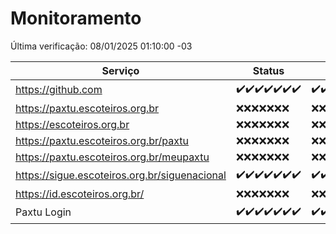 # Monitoramento

Última verificação: 08/01/2025 01:10:00 -03

|Serviço|Status|Últimas 24h|
|---|---|---|
|https://github.com|<span title="2025-01-01: OK=23">✔️</span><span title="2025-01-02: OK=23">✔️</span><span title="2025-01-03: OK=23">✔️</span><span title="2025-01-04: OK=23">✔️</span><span title="2025-01-05: OK=23">✔️</span><span title="2025-01-06: OK=23">✔️</span><span title="2025-01-07: OK=3">✔️</span>|<span title="07/01/2025 01:10:00 -03 : 200">✔️</span><span title="07/01/2025 02:08:00 -03 : 200">✔️</span><span title="07/01/2025 03:12:00 -03 : 200">✔️</span><span title="07/01/2025 04:08:00 -03 : 200">✔️</span><span title="07/01/2025 05:11:00 -03 : 200">✔️</span><span title="07/01/2025 06:09:00 -03 : 200">✔️</span><span title="07/01/2025 07:09:00 -03 : 200">✔️</span><span title="07/01/2025 08:07:00 -03 : 200">✔️</span><span title="07/01/2025 09:15:00 -03 : 200">✔️</span><span title="07/01/2025 10:16:00 -03 : 200">✔️</span><span title="07/01/2025 12:17:00 -03 : 200">✔️</span><span title="07/01/2025 13:26:00 -03 : 200">✔️</span><span title="07/01/2025 14:07:00 -03 : 200">✔️</span><span title="07/01/2025 15:11:00 -03 : 200">✔️</span><span title="07/01/2025 16:06:00 -03 : 200">✔️</span><span title="07/01/2025 17:09:00 -03 : 200">✔️</span><span title="07/01/2025 18:07:00 -03 : 200">✔️</span><span title="07/01/2025 19:07:00 -03 : 200">✔️</span><span title="07/01/2025 20:07:00 -03 : 200">✔️</span><span title="07/01/2025 21:40:00 -03 : 200">✔️</span><span title="07/01/2025 23:10:00 -03 : 200">✔️</span><span title="08/01/2025 00:13:00 -03 : 200">✔️</span><span title="08/01/2025 01:10:00 -03 : 200">✔️</span>|
|https://paxtu.escoteiros.org.br|<span title="2025-01-01: Falhas=23">❌</span><span title="2025-01-02: Falhas=23">❌</span><span title="2025-01-03: Falhas=23">❌</span><span title="2025-01-04: Falhas=23">❌</span><span title="2025-01-05: Falhas=23">❌</span><span title="2025-01-06: Falhas=23">❌</span><span title="2025-01-07: Falhas=3">❌</span>|<span title="07/01/2025 01:10:00 -03 : 403">❌</span><span title="07/01/2025 02:08:00 -03 : 403">❌</span><span title="07/01/2025 03:12:00 -03 : 403">❌</span><span title="07/01/2025 04:08:00 -03 : 403">❌</span><span title="07/01/2025 05:11:00 -03 : 403">❌</span><span title="07/01/2025 06:09:00 -03 : 403">❌</span><span title="07/01/2025 07:09:00 -03 : 403">❌</span><span title="07/01/2025 08:07:00 -03 : 403">❌</span><span title="07/01/2025 09:15:00 -03 : 403">❌</span><span title="07/01/2025 10:16:00 -03 : 403">❌</span><span title="07/01/2025 12:17:00 -03 : 403">❌</span><span title="07/01/2025 13:26:00 -03 : 403">❌</span><span title="07/01/2025 14:07:00 -03 : 403">❌</span><span title="07/01/2025 15:11:00 -03 : 403">❌</span><span title="07/01/2025 16:06:00 -03 : 403">❌</span><span title="07/01/2025 17:09:00 -03 : 403">❌</span><span title="07/01/2025 18:07:00 -03 : 403">❌</span><span title="07/01/2025 19:07:00 -03 : 403">❌</span><span title="07/01/2025 20:07:00 -03 : 403">❌</span><span title="07/01/2025 21:40:00 -03 : 403">❌</span><span title="07/01/2025 23:10:00 -03 : 403">❌</span><span title="08/01/2025 00:13:00 -03 : 403">❌</span><span title="08/01/2025 01:10:00 -03 : 403">❌</span>|
|https://escoteiros.org.br|<span title="2025-01-01: Falhas=23">❌</span><span title="2025-01-02: Falhas=23">❌</span><span title="2025-01-03: Falhas=23">❌</span><span title="2025-01-04: Falhas=23">❌</span><span title="2025-01-05: Falhas=23">❌</span><span title="2025-01-06: Falhas=23">❌</span><span title="2025-01-07: Falhas=3">❌</span>|<span title="07/01/2025 01:10:00 -03 : 403">❌</span><span title="07/01/2025 02:08:00 -03 : 403">❌</span><span title="07/01/2025 03:12:00 -03 : 403">❌</span><span title="07/01/2025 04:08:00 -03 : 403">❌</span><span title="07/01/2025 05:11:00 -03 : 403">❌</span><span title="07/01/2025 06:09:00 -03 : 403">❌</span><span title="07/01/2025 07:09:00 -03 : 403">❌</span><span title="07/01/2025 08:07:00 -03 : 403">❌</span><span title="07/01/2025 09:15:00 -03 : 403">❌</span><span title="07/01/2025 10:16:00 -03 : 403">❌</span><span title="07/01/2025 12:17:00 -03 : 403">❌</span><span title="07/01/2025 13:26:00 -03 : 403">❌</span><span title="07/01/2025 14:07:00 -03 : 403">❌</span><span title="07/01/2025 15:11:00 -03 : 403">❌</span><span title="07/01/2025 16:06:00 -03 : 403">❌</span><span title="07/01/2025 17:09:00 -03 : 403">❌</span><span title="07/01/2025 18:07:00 -03 : 403">❌</span><span title="07/01/2025 19:07:00 -03 : 403">❌</span><span title="07/01/2025 20:07:00 -03 : 403">❌</span><span title="07/01/2025 21:40:00 -03 : 403">❌</span><span title="07/01/2025 23:10:00 -03 : 403">❌</span><span title="08/01/2025 00:13:00 -03 : 403">❌</span><span title="08/01/2025 01:10:00 -03 : 403">❌</span>|
|https://paxtu.escoteiros.org.br/paxtu|<span title="2025-01-01: Falhas=23">❌</span><span title="2025-01-02: Falhas=23">❌</span><span title="2025-01-03: Falhas=23">❌</span><span title="2025-01-04: Falhas=23">❌</span><span title="2025-01-05: Falhas=23">❌</span><span title="2025-01-06: Falhas=23">❌</span><span title="2025-01-07: Falhas=3">❌</span>|<span title="07/01/2025 01:10:00 -03 : 403">❌</span><span title="07/01/2025 02:08:00 -03 : 403">❌</span><span title="07/01/2025 03:12:00 -03 : 403">❌</span><span title="07/01/2025 04:08:00 -03 : 403">❌</span><span title="07/01/2025 05:11:00 -03 : 403">❌</span><span title="07/01/2025 06:09:00 -03 : 403">❌</span><span title="07/01/2025 07:09:00 -03 : 403">❌</span><span title="07/01/2025 08:07:00 -03 : 403">❌</span><span title="07/01/2025 09:15:00 -03 : 403">❌</span><span title="07/01/2025 10:16:00 -03 : 403">❌</span><span title="07/01/2025 12:17:00 -03 : 403">❌</span><span title="07/01/2025 13:26:00 -03 : 403">❌</span><span title="07/01/2025 14:07:00 -03 : 403">❌</span><span title="07/01/2025 15:11:00 -03 : 403">❌</span><span title="07/01/2025 16:06:00 -03 : 403">❌</span><span title="07/01/2025 17:09:00 -03 : 403">❌</span><span title="07/01/2025 18:07:00 -03 : 403">❌</span><span title="07/01/2025 19:07:00 -03 : 403">❌</span><span title="07/01/2025 20:07:00 -03 : 403">❌</span><span title="07/01/2025 21:40:00 -03 : 403">❌</span><span title="07/01/2025 23:10:00 -03 : 403">❌</span><span title="08/01/2025 00:13:00 -03 : 403">❌</span><span title="08/01/2025 01:10:00 -03 : 403">❌</span>|
|https://paxtu.escoteiros.org.br/meupaxtu|<span title="2025-01-01: Falhas=23">❌</span><span title="2025-01-02: Falhas=23">❌</span><span title="2025-01-03: Falhas=23">❌</span><span title="2025-01-04: Falhas=23">❌</span><span title="2025-01-05: Falhas=23">❌</span><span title="2025-01-06: Falhas=23">❌</span><span title="2025-01-07: Falhas=3">❌</span>|<span title="07/01/2025 01:10:00 -03 : 403">❌</span><span title="07/01/2025 02:08:00 -03 : 403">❌</span><span title="07/01/2025 03:12:00 -03 : 403">❌</span><span title="07/01/2025 04:08:00 -03 : 403">❌</span><span title="07/01/2025 05:11:00 -03 : 403">❌</span><span title="07/01/2025 06:09:00 -03 : 403">❌</span><span title="07/01/2025 07:09:00 -03 : 403">❌</span><span title="07/01/2025 08:07:00 -03 : 403">❌</span><span title="07/01/2025 09:15:00 -03 : 403">❌</span><span title="07/01/2025 10:16:00 -03 : 403">❌</span><span title="07/01/2025 12:17:00 -03 : 403">❌</span><span title="07/01/2025 13:26:00 -03 : 403">❌</span><span title="07/01/2025 14:07:00 -03 : 403">❌</span><span title="07/01/2025 15:11:00 -03 : 403">❌</span><span title="07/01/2025 16:06:00 -03 : 403">❌</span><span title="07/01/2025 17:09:00 -03 : 403">❌</span><span title="07/01/2025 18:07:00 -03 : 403">❌</span><span title="07/01/2025 19:07:00 -03 : 403">❌</span><span title="07/01/2025 20:07:00 -03 : 403">❌</span><span title="07/01/2025 21:40:00 -03 : 403">❌</span><span title="07/01/2025 23:10:00 -03 : 403">❌</span><span title="08/01/2025 00:13:00 -03 : 403">❌</span><span title="08/01/2025 01:10:00 -03 : 403">❌</span>|
|https://sigue.escoteiros.org.br/siguenacional|<span title="2025-01-01: OK=23">✔️</span><span title="2025-01-02: OK=23">✔️</span><span title="2025-01-03: OK=23">✔️</span><span title="2025-01-04: OK=23">✔️</span><span title="2025-01-05: OK=23">✔️</span><span title="2025-01-06: OK=23">✔️</span><span title="2025-01-07: OK=3">✔️</span>|<span title="07/01/2025 01:10:00 -03 : 200">✔️</span><span title="07/01/2025 02:08:00 -03 : 200">✔️</span><span title="07/01/2025 03:12:00 -03 : 200">✔️</span><span title="07/01/2025 04:08:00 -03 : 200">✔️</span><span title="07/01/2025 05:11:00 -03 : 200">✔️</span><span title="07/01/2025 06:09:00 -03 : 200">✔️</span><span title="07/01/2025 07:09:00 -03 : 200">✔️</span><span title="07/01/2025 08:07:00 -03 : 200">✔️</span><span title="07/01/2025 09:15:00 -03 : 200">✔️</span><span title="07/01/2025 10:16:00 -03 : 200">✔️</span><span title="07/01/2025 12:17:00 -03 : 200">✔️</span><span title="07/01/2025 13:26:00 -03 : 200">✔️</span><span title="07/01/2025 14:07:00 -03 : 200">✔️</span><span title="07/01/2025 15:11:00 -03 : 200">✔️</span><span title="07/01/2025 16:06:00 -03 : 200">✔️</span><span title="07/01/2025 17:09:00 -03 : 200">✔️</span><span title="07/01/2025 18:07:00 -03 : 200">✔️</span><span title="07/01/2025 19:07:00 -03 : 200">✔️</span><span title="07/01/2025 20:07:00 -03 : 200">✔️</span><span title="07/01/2025 21:40:00 -03 : 200">✔️</span><span title="07/01/2025 23:10:00 -03 : 200">✔️</span><span title="08/01/2025 00:13:00 -03 : 200">✔️</span><span title="08/01/2025 01:10:00 -03 : 200">✔️</span>|
|https://id.escoteiros.org.br/|<span title="2025-01-01: Falhas=23">❌</span><span title="2025-01-02: Falhas=23">❌</span><span title="2025-01-03: Falhas=23">❌</span><span title="2025-01-04: Falhas=23">❌</span><span title="2025-01-05: Falhas=23">❌</span><span title="2025-01-06: Falhas=23">❌</span><span title="2025-01-07: Falhas=3">❌</span>|<span title="07/01/2025 01:10:00 -03 : 403">❌</span><span title="07/01/2025 02:08:00 -03 : 403">❌</span><span title="07/01/2025 03:12:00 -03 : 403">❌</span><span title="07/01/2025 04:08:00 -03 : 403">❌</span><span title="07/01/2025 05:11:00 -03 : 403">❌</span><span title="07/01/2025 06:09:00 -03 : 403">❌</span><span title="07/01/2025 07:09:00 -03 : 403">❌</span><span title="07/01/2025 08:07:00 -03 : 403">❌</span><span title="07/01/2025 09:15:00 -03 : 403">❌</span><span title="07/01/2025 10:16:00 -03 : 403">❌</span><span title="07/01/2025 12:17:00 -03 : 403">❌</span><span title="07/01/2025 13:26:00 -03 : 403">❌</span><span title="07/01/2025 14:07:00 -03 : 403">❌</span><span title="07/01/2025 15:11:00 -03 : 403">❌</span><span title="07/01/2025 16:06:00 -03 : 403">❌</span><span title="07/01/2025 17:09:00 -03 : 403">❌</span><span title="07/01/2025 18:07:00 -03 : 403">❌</span><span title="07/01/2025 19:07:00 -03 : 403">❌</span><span title="07/01/2025 20:07:00 -03 : 403">❌</span><span title="07/01/2025 21:40:00 -03 : 403">❌</span><span title="07/01/2025 23:10:00 -03 : 403">❌</span><span title="08/01/2025 00:13:00 -03 : 403">❌</span><span title="08/01/2025 01:10:00 -03 : 403">❌</span>|
|Paxtu Login|<span title="2025-01-01: OK=23">✔️</span><span title="2025-01-02: OK=23">✔️</span><span title="2025-01-03: OK=23">✔️</span><span title="2025-01-04: OK=23">✔️</span><span title="2025-01-05: OK=23">✔️</span><span title="2025-01-06: OK=23">✔️</span><span title="2025-01-07: OK=3">✔️</span>|<span title="07/01/2025 01:10:00 -03 : 200">✔️</span><span title="07/01/2025 02:08:00 -03 : 200">✔️</span><span title="07/01/2025 03:12:00 -03 : 200">✔️</span><span title="07/01/2025 04:08:00 -03 : 200">✔️</span><span title="07/01/2025 05:11:00 -03 : 200">✔️</span><span title="07/01/2025 06:09:00 -03 : 200">✔️</span><span title="07/01/2025 07:09:00 -03 : 200">✔️</span><span title="07/01/2025 08:07:00 -03 : 200">✔️</span><span title="07/01/2025 09:15:00 -03 : 200">✔️</span><span title="07/01/2025 10:16:00 -03 : 200">✔️</span><span title="07/01/2025 12:17:00 -03 : 200">✔️</span><span title="07/01/2025 13:26:00 -03 : 200">✔️</span><span title="07/01/2025 14:07:00 -03 : 200">✔️</span><span title="07/01/2025 15:11:00 -03 : 200">✔️</span><span title="07/01/2025 16:06:00 -03 : 200">✔️</span><span title="07/01/2025 17:09:00 -03 : 200">✔️</span><span title="07/01/2025 18:07:00 -03 : 200">✔️</span><span title="07/01/2025 19:07:00 -03 : 200">✔️</span><span title="07/01/2025 20:07:00 -03 : 200">✔️</span><span title="07/01/2025 21:40:00 -03 : 200">✔️</span><span title="07/01/2025 23:10:00 -03 : 200">✔️</span><span title="08/01/2025 00:13:00 -03 : 200">✔️</span><span title="08/01/2025 01:10:00 -03 : 200">✔️</span>|
